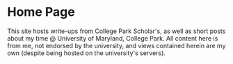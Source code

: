 # Home Page

This site hosts write-ups from College Park Scholar's, as well as short posts about my time @ University of Maryland, College Park. All content here is from me, not endorsed by the university, and views contained herein are my own (despite being hosted on the university's servers).

